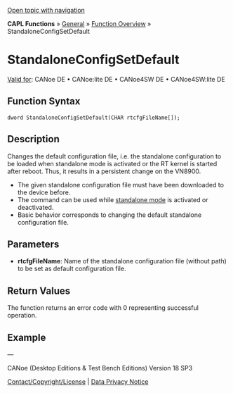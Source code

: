 [Open topic with navigation](../../../../../CANoeDEFamily.htm#Topics/CAPLFunctions/Other/Functions/CAPLfunctionStandaloneConfigSetDefault.md)

**CAPL Functions** » [General](../CAPLGeneralStartPage.md) » [Function Overview](../CAPLfunctionsGeneralOverview.md) » StandaloneConfigSetDefault

# StandaloneConfigSetDefault

[Valid for](../../../Shared/FeatureAvailability.md): CANoe DE • CANoe:lite DE • CANoe4SW DE • CANoe4SW:lite DE

## Function Syntax

```
dword StandaloneConfigSetDefault(CHAR rtcfgFileName[]);
```

## Description

Changes the default configuration file, i.e. the standalone configuration to be loaded when standalone mode is activated or the RT kernel is started after reboot. Thus, it results in a persistent change on the VN8900.

- The given standalone configuration file must have been downloaded to the device before.
- The command can be used while [standalone mode](../../../CANoeCANalyzer/RTSetup/StandaloneMode/StandaloneModeConcept.md) is activated or deactivated.
- Basic behavior corresponds to changing the default standalone configuration file.

## Parameters

- **rtcfgFileName**: Name of the standalone configuration file (without path) to be set as default configuration file.

## Return Values

The function returns an error code with 0 representing successful operation.

## Example

—

CANoe (Desktop Editions & Test Bench Editions) Version 18 SP3

[Contact/Copyright/License](../../../Shared/ContactCopyrightLicense.md) | [Data Privacy Notice](https://www.vector.com/int/en/company/get-info/privacy-policy/)
